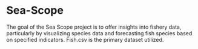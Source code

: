 # Sea-Scope
The goal of the Sea Scope project is to offer insights into fishery data, particularly by visualizing species data and forecasting fish species based on specified indicators. Fish.csv is the primary dataset utilized.
